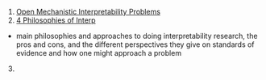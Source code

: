 1. [Open Mechanistic Interpretability Problems](https://arxiv.org/pdf/2501.16496)
2. [4 Philosophies of Interp](https://www.youtube.com/watch?v=_KoUcwCoID4)
  * main philosophies and approaches to doing interpretability research, the pros and cons, and the different perspectives they give on standards of evidence and how one might approach a problem
3. 
